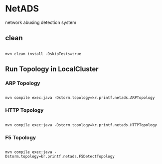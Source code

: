 # NetADS
network abusing detection system

## clean
<code bash>
mvn clean install -DskipTests=true
</code>

## Run Topology in LocalCluster
### ARP Topology
<code bash>
mvn compile exec:java -Dstorm.topology=kr.printf.netads.ARPTopology
</code>

### HTTP Topology
<code bash>
mvn compile exec:java -Dstorm.topology=kr.printf.netads.HTTPTopology
</code>

### F5 Topology
<code bash>
mvn compile exec:java -Dstorm.topology=kr.printf.netads.F5DetectTopology
</code>
